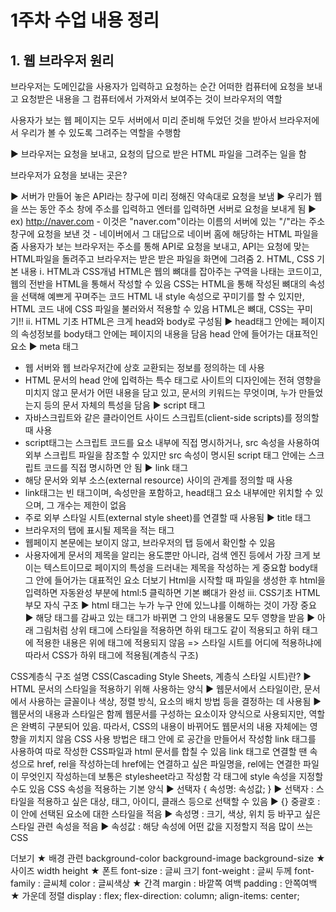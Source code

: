 #  1주차 수업 내용 정리
## 1. 웹 브라우저 원리
브라우저는 도메인값을 사용자가 입력하고 요청하는 순간 어떠한 컴퓨터에 요청을 보내고 요청받은 내용을 그 컴퓨터에서 가져와서 보여주는 것이 브라우저의 역할

사용자가 보는 웹 페이지는 모두 서버에서 미리 준비해 두었던 것을 받아서 브라우저에서 우리가 볼 수 있도록 그려주는 역할을 수행함

▶ 브라우저는 요청을 보내고, 요청의 답으로 받은 HTML 파일을 그려주는 일을 함

브라우저가 요청을 보내는 곳은?

▶ 서버가 만들어 놓은 API라는 창구에 미리 정해진 약속대로 요청을 보냄
▶ 우리가 웹을 쓰는 동안 주소 창에 주소를 입력하고 엔터를 입력하면 서버로 요청을 보내게 됨
▶ ex) http://naver.com
           - 이것은 "naver.com"이라는 이름의 서버에 있는 "/"라는 주소 창구에 요청을 보낸 것
           - 네이버에서 그 대답으로 네이버 홈에 해당하는 HTML 파일을 줌
사용자가 보는 브라우저는 주소를 통해 API로 요청을 보내고, API는 요청에 맞는 HTML파일을 돌려주고 브라우저는 받은 받은 파일을 화면에 그려줌
2. HTML, CSS 기본 내용
ⅰ.  HTML과 CSS개념
HTML은 웹의 뼈대를 잡아주는 구역을 나태는 코드이고, 웹의 전반을 HTML을 통해서 작성할 수 있음
CSS는 HTML을 통해 작성된 뼈대의 속성을 선택해 예쁘게 꾸며주는 코드
HTML 내 style 속성으로 꾸미기를 할 수 있지만, HTML 코드 내에 CSS 파일을 불러와서 적용할 수 있음
HTML은 뼈대, CSS는 꾸미기!!
ⅱ.  HTML 기초
HTML은 크게 head와 body로 구성됨
▶ head태그 안에는 페이지의 속성정보를 body태그 안에는 페이지의 내용을 담음
head 안에 들어가는 대표적인 요소
▶ meta 태그
- 웹 서버와 웹 브라우저간에 상호 교환되는 정보를 정의하는 데 사용
- HTML 문서의 head 안에 입력하는 특수 태그로 사이트의 디자인에는 전혀 영향을 미치지 않고 문서가 어떤 내용을 담고 있고, 문서의 키워드는 무엇이며, 누가 만들었는지 등의 문서 자체의 특성을 담음
▶ script 태그
- 자바스크립트와 같은 클라이언트 사이드 스크립트(client-side scripts)를 정의할 때 사용
- script태그는 스크립트 코드를 요소 내부에 직접 명시하거나, src 속성을 사용하여 외부 스크립트 파일을 참조할 수 있지만 src 속성이 명시된 script 태그 안에는 스크립트 코드를 직접 명시하면 안 됨
▶ link 태그
- 해당 문서와 외부 소스(external resource) 사이의 관계를 정의할 때 사용
- link태그는 빈 태그이며, 속성만을 포함하고, head태그 요소 내부에만 위치할 수 있으며, 그 개수는 제한이 없음
- 주로 외부 스타일 시트(external style sheet)를 연결할 때 사용됨
▶ title 태그
- 브라우저의 탭에 표시될 제목을 적는 태그
- 웹페이지 본문에는 보이지 않고, 브라우저의 탭 등에서 확인할 수 있음
- 사용자에게 문서의 제목을 알리는 용도뿐만 아니라, 검색 엔진 등에서 가장 크게 보이는 텍스트이므로 페이지의 특성을 드러내는 제목을 작성하는 게 중요함
body태그 안에 들어가는 대표적인 요소
더보기
Html을 시작할 때 파일을 생성한 후 html을 입력하면 자동완성 부분에  html:5 클릭하면 기본 뼈대가 완성
ⅲ.  CSS기초
HTML 부모 자식 구조
▶  html 태그는 누가 누구 안에 있느냐를 이해하는 것이 가장 중요
▶  해당 태그를 감싸고 있는 태그가 바뀌면 그 안의 내용물도 모두 영향을 받음
▶  아래 그림처럼 상위 태그에 스타일을 적용하면 하위 태그도 같이 적용되고 하위 태그에 적용한 내용은 위에 태그에 적용되지 않음 
      => 스타일 시트를 어디에 적용하냐에 따라서 CSS가 하위 태그에 적용됨(계층식 구조)

CSS계층식 구조 설명
CSS(Cascading Style Sheets, 계층식 스타일 시트)란?
▶  HTML 문서의 스타일을 적용하기 위해 사용하는 양식
▶  웹문서에서 스타일이란, 문서에서 사용하는 글꼴이나 색상, 정렬 방식, 요소의 배치 방법 등을 결정하는 데 사용됨
▶   웹문서의 내용과 스타일은 함께 웹문서를 구성하는 요소이자 양식으로 사용되지만, 역할은 완벽히 구분되어 있음. 따라서, CSS의 내용이 바뀌어도 웹문서의 내용 자체에는 영향을 끼치지 않음
CSS 사용 방법은 <head> 태그 안에 <style> </style>로 공간을 만들어서 작성함
link 태그를 사용하여 따로 작성한 CSS파일과 html 문서를 합칠 수 있음
link 태그로 연결할 땐 속성으로 href, rel을 작성하는데 href에는 연결하고 싶은 파일명을, rel에는 연결한 파일이 무엇인지 작성하는데 보통은 stylesheet라고 작성함
각 태그에 style 속성을 지정할 수도 있음
CSS 속성을 적용하는 기본 양식
▶  선택자 {
            속성명: 속성값;
        }
▶ 선택자 : 스타일을 적용하고 싶은 대상, 태그, 아이디, 클래스 등으로 선택할 수 있음
▶ {} 중괄호 : 이 안에 선택된 요소에 대한 스타일을 적음
▶ 속성명 : 크기, 색상, 위치 등 바꾸고 싶은 스타일 관련 속성을 적음
▶ 속성값 : 해당 속성에 어떤 값을 지정할지 적음
많이 쓰는 CSS
 
더보기
★ 배경 관련
background-color
background-image
background-size
★ 사이즈
width
height
★ 폰트
font-size : 글씨 크기
font-weight : 글씨 두께
font-family : 글씨체
color : 글씨색상
★ 간격
margin : 바깥쪽 여백
padding : 안쪽여백
★ 가운데 정렬
display : flex;
flex-direction: column;
align-items: center;
